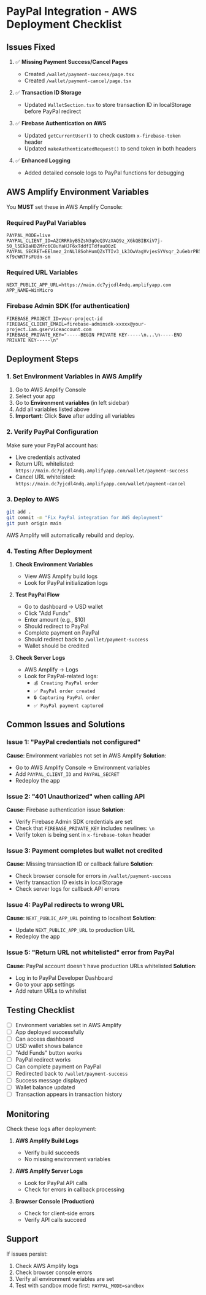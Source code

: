 # PayPal Integration - AWS Deployment Checklist

## Issues Fixed

1. ✅ **Missing Payment Success/Cancel Pages**
   - Created `/wallet/payment-success/page.tsx`
   - Created `/wallet/payment-cancel/page.tsx`

2. ✅ **Transaction ID Storage**
   - Updated `WalletSection.tsx` to store transaction ID in localStorage before PayPal redirect

3. ✅ **Firebase Authentication on AWS**
   - Updated `getCurrentUser()` to check custom `x-firebase-token` header
   - Updated `makeAuthenticatedRequest()` to send token in both headers

4. ✅ **Enhanced Logging**
   - Added detailed console logs to PayPal functions for debugging

## AWS Amplify Environment Variables

You **MUST** set these in AWS Amplify Console:

### Required PayPal Variables
```
PAYPAL_MODE=live
PAYPAL_CLIENT_ID=AZCRRRbyB5ZsN3gOeQ3VzXAQ9z_XGkQBIBXiV7j-50_l5EkBaHDZMrc6C8uYaHJF6xTddfITdfau00zE
PAYPAL_SECRET=EElmez_2nNLl8SohHumQZsTTIv3_Lk3OwVagVvjesSYVsqr_2uGebrPB5WeTbWD-Kf9cWR7FsFUdn-sm
```

### Required URL Variables
```
NEXT_PUBLIC_APP_URL=https://main.dc7yjcdl4ndq.amplifyapp.com
APP_NAME=WinMicro
```

### Firebase Admin SDK (for authentication)
```
FIREBASE_PROJECT_ID=your-project-id
FIREBASE_CLIENT_EMAIL=firebase-adminsdk-xxxxx@your-project.iam.gserviceaccount.com
FIREBASE_PRIVATE_KEY="-----BEGIN PRIVATE KEY-----\n...\n-----END PRIVATE KEY-----\n"
```

## Deployment Steps

### 1. Set Environment Variables in AWS Amplify

1. Go to AWS Amplify Console
2. Select your app
3. Go to **Environment variables** (in left sidebar)
4. Add all variables listed above
5. **Important**: Click **Save** after adding all variables

### 2. Verify PayPal Configuration

Make sure your PayPal account has:
- Live credentials activated
- Return URL whitelisted: `https://main.dc7yjcdl4ndq.amplifyapp.com/wallet/payment-success`
- Cancel URL whitelisted: `https://main.dc7yjcdl4ndq.amplifyapp.com/wallet/payment-cancel`

### 3. Deploy to AWS

```bash
git add .
git commit -m "Fix PayPal integration for AWS deployment"
git push origin main
```

AWS Amplify will automatically rebuild and deploy.

### 4. Testing After Deployment

1. **Check Environment Variables**
   - View AWS Amplify build logs
   - Look for PayPal initialization logs

2. **Test PayPal Flow**
   - Go to dashboard → USD wallet
   - Click "Add Funds"
   - Enter amount (e.g., $10)
   - Should redirect to PayPal
   - Complete payment on PayPal
   - Should redirect back to `/wallet/payment-success`
   - Wallet should be credited

3. **Check Server Logs**
   - AWS Amplify → Logs
   - Look for PayPal-related logs:
     - `💰 Creating PayPal order`
     - `✅ PayPal order created`
     - `🔒 Capturing PayPal order`
     - `✅ PayPal payment captured`

## Common Issues and Solutions

### Issue 1: "PayPal credentials not configured"
**Cause**: Environment variables not set in AWS Amplify
**Solution**: 
- Go to AWS Amplify Console → Environment variables
- Add `PAYPAL_CLIENT_ID` and `PAYPAL_SECRET`
- Redeploy the app

### Issue 2: "401 Unauthorized" when calling API
**Cause**: Firebase authentication issue
**Solution**:
- Verify Firebase Admin SDK credentials are set
- Check that `FIREBASE_PRIVATE_KEY` includes newlines: `\n`
- Verify token is being sent in `x-firebase-token` header

### Issue 3: Payment completes but wallet not credited
**Cause**: Missing transaction ID or callback failure
**Solution**:
- Check browser console for errors in `/wallet/payment-success`
- Verify transaction ID exists in localStorage
- Check server logs for callback API errors

### Issue 4: PayPal redirects to wrong URL
**Cause**: `NEXT_PUBLIC_APP_URL` pointing to localhost
**Solution**:
- Update `NEXT_PUBLIC_APP_URL` to production URL
- Redeploy the app

### Issue 5: "Return URL not whitelisted" error from PayPal
**Cause**: PayPal account doesn't have production URLs whitelisted
**Solution**:
- Log in to PayPal Developer Dashboard
- Go to your app settings
- Add return URLs to whitelist

## Testing Checklist

- [ ] Environment variables set in AWS Amplify
- [ ] App deployed successfully
- [ ] Can access dashboard
- [ ] USD wallet shows balance
- [ ] "Add Funds" button works
- [ ] PayPal redirect works
- [ ] Can complete payment on PayPal
- [ ] Redirected back to `/wallet/payment-success`
- [ ] Success message displayed
- [ ] Wallet balance updated
- [ ] Transaction appears in transaction history

## Monitoring

Check these logs after deployment:

1. **AWS Amplify Build Logs**
   - Verify build succeeds
   - No missing environment variables

2. **AWS Amplify Server Logs**
   - Look for PayPal API calls
   - Check for errors in callback processing

3. **Browser Console (Production)**
   - Check for client-side errors
   - Verify API calls succeed

## Support

If issues persist:
1. Check AWS Amplify logs
2. Check browser console errors
3. Verify all environment variables are set
4. Test with sandbox mode first: `PAYPAL_MODE=sandbox`
